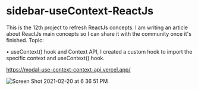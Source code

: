 # sidebar-useContext-ReactJs

This is the 12th project to refresh ReactJs concepts. I am writing an article about ReactJs main concepts so I can share it with the community once it's finished.
Topic:

• useContext() hook and Context API, I created a custom hook to import the specific context and useContext() hook.


https://modal-use-context-context-api.vercel.app/

![Screen Shot 2021-02-20 at 6 36 51 PM](https://user-images.githubusercontent.com/60779542/108599580-6ff71e00-73ab-11eb-997d-693d6d2ee997.png)

